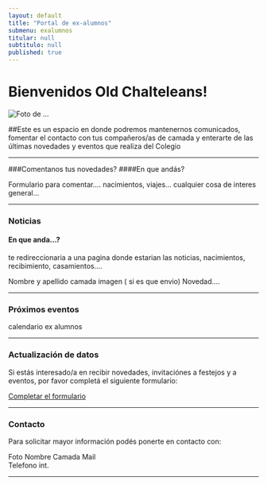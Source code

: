 ```yaml
---
layout: default
title: "Portal de ex-alumnos"
submenu: exalumnos
titular: null
subtitulo: null
published: true
---
```


# Bienvenidos Old Chalteleans!
 
![Foto de ...](http://placeimg.com/720/300/people)

##Este es un espacio en donde podremos mantenernos comunicados, fomentar el contacto con tus compañeros/as de camada y enterarte de las últimas novedades y eventos que realiza del Colegio

---

###Comentanos tus novedades? 
####En que andás?

Formulario para comentar.... nacimientos, viajes... cualquier cosa de interes general... 

---

### Noticias
#### En que anda...?

te redireccionaria a una pagina donde estarian las noticias, nacimientos, recibimiento, casamientos.... 

Nombre y apellido
camada
imagen ( si es que envio)
Novedad....

---

### Próximos eventos

calendario ex alumnos

---

### Actualización de datos
Si estás interesado/a en recibir novedades, invitaciónes a festejos y a eventos, por favor completá el siguiente formulario:

[Completar el formulario](/ex-alumnos/actualizacion-datos)

---

### Contacto
Para solicitar mayor información podés ponerte en contacto con:

Foto
Nombre 
Camada
Mail  
Telefono  int.

---


